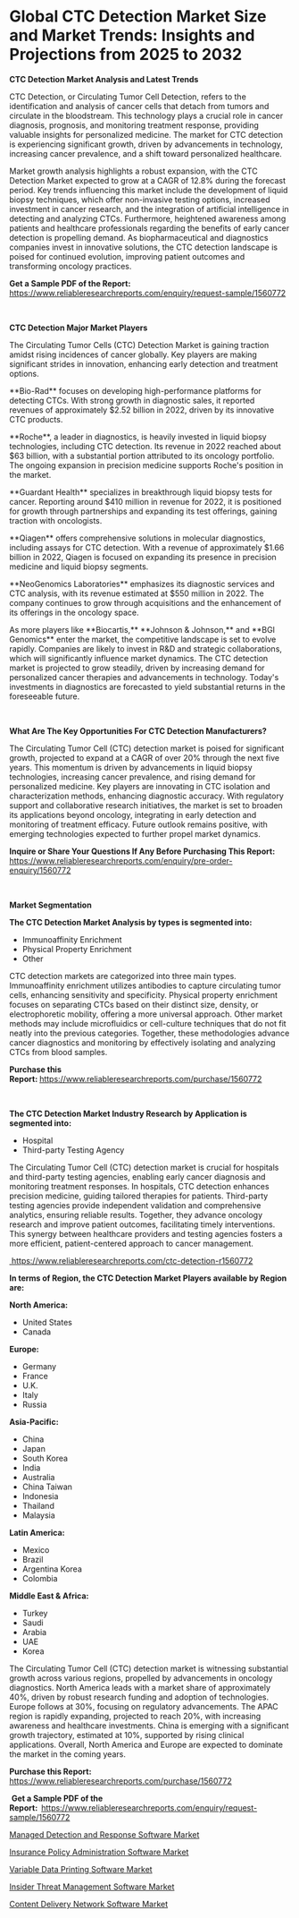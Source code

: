 <p><h1>Global CTC Detection Market Size and Market Trends: Insights and Projections from 2025 to 2032</h1></p><p><strong>CTC Detection Market Analysis and Latest Trends</strong></p>
<p><p>CTC Detection, or Circulating Tumor Cell Detection, refers to the identification and analysis of cancer cells that detach from tumors and circulate in the bloodstream. This technology plays a crucial role in cancer diagnosis, prognosis, and monitoring treatment response, providing valuable insights for personalized medicine. The market for CTC detection is experiencing significant growth, driven by advancements in technology, increasing cancer prevalence, and a shift toward personalized healthcare.</p><p>Market growth analysis highlights a robust expansion, with the CTC Detection Market expected to grow at a CAGR of 12.8% during the forecast period. Key trends influencing this market include the development of liquid biopsy techniques, which offer non-invasive testing options, increased investment in cancer research, and the integration of artificial intelligence in detecting and analyzing CTCs. Furthermore, heightened awareness among patients and healthcare professionals regarding the benefits of early cancer detection is propelling demand. As biopharmaceutical and diagnostics companies invest in innovative solutions, the CTC detection landscape is poised for continued evolution, improving patient outcomes and transforming oncology practices.</p></p>
<p><strong>Get a Sample PDF of the Report:&nbsp;</strong> <a href="https://www.reliableresearchreports.com/enquiry/request-sample/1560772?utm_campaign=28&utm_medium=2&utm_source=Github&utm_content=ia&utm_term=09032025&utm_id=ctc-detection">https://www.reliableresearchreports.com/enquiry/request-sample/1560772</a></p>
<p>&nbsp;</p>
<p><strong>CTC Detection Major Market Players</strong></p>
<p><p>The Circulating Tumor Cells (CTC) Detection Market is gaining traction amidst rising incidences of cancer globally. Key players are making significant strides in innovation, enhancing early detection and treatment options. </p><p>**Bio-Rad** focuses on developing high-performance platforms for detecting CTCs. With strong growth in diagnostic sales, it reported revenues of approximately $2.52 billion in 2022, driven by its innovative CTC products.</p><p>**Roche**, a leader in diagnostics, is heavily invested in liquid biopsy technologies, including CTC detection. Its revenue in 2022 reached about $63 billion, with a substantial portion attributed to its oncology portfolio. The ongoing expansion in precision medicine supports Roche's position in the market.</p><p>**Guardant Health** specializes in breakthrough liquid biopsy tests for cancer. Reporting around $410 million in revenue for 2022, it is positioned for growth through partnerships and expanding its test offerings, gaining traction with oncologists.</p><p>**Qiagen** offers comprehensive solutions in molecular diagnostics, including assays for CTC detection. With a revenue of approximately $1.66 billion in 2022, Qiagen is focused on expanding its presence in precision medicine and liquid biopsy segments.</p><p>**NeoGenomics Laboratories** emphasizes its diagnostic services and CTC analysis, with its revenue estimated at $550 million in 2022. The company continues to grow through acquisitions and the enhancement of its offerings in the oncology space.</p><p>As more players like **Biocartis,** **Johnson & Johnson,** and **BGI Genomics** enter the market, the competitive landscape is set to evolve rapidly. Companies are likely to invest in R&D and strategic collaborations, which will significantly influence market dynamics. The CTC detection market is projected to grow steadily, driven by increasing demand for personalized cancer therapies and advancements in technology. Today's investments in diagnostics are forecasted to yield substantial returns in the foreseeable future.</p></p>
<p>&nbsp;</p>
<p><strong>What Are The Key Opportunities For CTC Detection Manufacturers?</strong></p>
<p><p>The Circulating Tumor Cell (CTC) detection market is poised for significant growth, projected to expand at a CAGR of over 20% through the next five years. This momentum is driven by advancements in liquid biopsy technologies, increasing cancer prevalence, and rising demand for personalized medicine. Key players are innovating in CTC isolation and characterization methods, enhancing diagnostic accuracy. With regulatory support and collaborative research initiatives, the market is set to broaden its applications beyond oncology, integrating in early detection and monitoring of treatment efficacy. Future outlook remains positive, with emerging technologies expected to further propel market dynamics.</p></p>
<p><strong>Inquire or Share Your Questions If Any Before Purchasing This Report:</strong> <a href="https://www.reliableresearchreports.com/enquiry/pre-order-enquiry/1560772?utm_campaign=28&utm_medium=2&utm_source=Github&utm_content=ia&utm_term=09032025&utm_id=ctc-detection">https://www.reliableresearchreports.com/enquiry/pre-order-enquiry/1560772</a></p>
<p>&nbsp;</p>
<p><strong>Market Segmentation</strong></p>
<p><strong>The CTC Detection Market Analysis by types is segmented into:</strong></p>
<p><ul><li>Immunoaffinity Enrichment</li><li>Physical Property Enrichment</li><li>Other</li></ul></p>
<p><p>CTC detection markets are categorized into three main types. Immunoaffinity enrichment utilizes antibodies to capture circulating tumor cells, enhancing sensitivity and specificity. Physical property enrichment focuses on separating CTCs based on their distinct size, density, or electrophoretic mobility, offering a more universal approach. Other market methods may include microfluidics or cell-culture techniques that do not fit neatly into the previous categories. Together, these methodologies advance cancer diagnostics and monitoring by effectively isolating and analyzing CTCs from blood samples.</p></p>
<p><strong>Purchase this Report:&nbsp;</strong><a href="https://www.reliableresearchreports.com/purchase/1560772?utm_campaign=28&utm_medium=2&utm_source=Github&utm_content=ia&utm_term=09032025&utm_id=ctc-detection">https://www.reliableresearchreports.com/purchase/1560772</a></p>
<p>&nbsp;</p>
<p><strong>The CTC Detection Market Industry Research by Application is segmented into:</strong></p>
<p><ul><li>Hospital</li><li>Third-party Testing Agency</li></ul></p>
<p><p>The Circulating Tumor Cell (CTC) detection market is crucial for hospitals and third-party testing agencies, enabling early cancer diagnosis and monitoring treatment responses. In hospitals, CTC detection enhances precision medicine, guiding tailored therapies for patients. Third-party testing agencies provide independent validation and comprehensive analytics, ensuring reliable results. Together, they advance oncology research and improve patient outcomes, facilitating timely interventions. This synergy between healthcare providers and testing agencies fosters a more efficient, patient-centered approach to cancer management.</p></p>
<p><a href="https://www.reliableresearchreports.com/ctc-detection-r1560772?utm_campaign=28&utm_medium=2&utm_source=Github&utm_content=ia&utm_term=09032025&utm_id=ctc-detection">&nbsp;https://www.reliableresearchreports.com/ctc-detection-r1560772</a></p>
<p><strong>In terms of Region, the CTC Detection Market Players available by Region are:</strong></p>
<p>
    <p> <strong> North America: </strong>
        <ul>
            <li>United States</li>
            <li>Canada</li>
        </ul>
        </p> 
    <p> <strong> Europe: </strong>
        <ul>
            <li>Germany</li>
            <li>France</li>
            <li>U.K.</li>
            <li>Italy</li>
            <li>Russia</li>
        </ul>
        </p> 
    <p> <strong> Asia-Pacific: </strong>
        <ul>
            <li>China</li>
            <li>Japan</li>
            <li>South Korea</li>
            <li>India</li>
            <li>Australia</li>
            <li>China Taiwan</li>
            <li>Indonesia</li>
            <li>Thailand</li>
            <li>Malaysia</li>
        </ul>
        </p> 
    <p> <strong> Latin America: </strong>
        <ul>
            <li>Mexico</li>
            <li>Brazil</li>
            <li>Argentina Korea</li>
            <li>Colombia</li>
        </ul>
        </p> 
    <p> <strong> Middle East & Africa: </strong>
        <ul>
            <li>Turkey</li>
            <li>Saudi</li>
            <li>Arabia</li>
            <li>UAE</li>
            <li>Korea</li>
        </ul>
    </p>
    </p>
<p><p>The Circulating Tumor Cell (CTC) detection market is witnessing substantial growth across various regions, propelled by advancements in oncology diagnostics. North America leads with a market share of approximately 40%, driven by robust research funding and adoption of technologies. Europe follows at 30%, focusing on regulatory advancements. The APAC region is rapidly expanding, projected to reach 20%, with increasing awareness and healthcare investments. China is emerging with a significant growth trajectory, estimated at 10%, supported by rising clinical applications. Overall, North America and Europe are expected to dominate the market in the coming years.</p></p>
<p><strong>Purchase this Report: </strong><a href="https://www.reliableresearchreports.com/purchase/1560772?utm_campaign=28&utm_medium=2&utm_source=Github&utm_content=ia&utm_term=09032025&utm_id=ctc-detection">https://www.reliableresearchreports.com/purchase/1560772</a></p>
<p>&nbsp;<strong>Get a Sample PDF of the Report:&nbsp;&nbsp;</strong><a href="https://www.reliableresearchreports.com/enquiry/request-sample/1560772?utm_campaign=28&utm_medium=2&utm_source=Github&utm_content=ia&utm_term=09032025&utm_id=ctc-detection">https://www.reliableresearchreports.com/enquiry/request-sample/1560772</a></p>
<p><strong></strong></p>
<p><p><a href="https://github.com/nwogudimouix/Market-Research-Report-List-1/blob/main/managed-detection-and-response-software-market.md?utm_campaign=28&utm_medium=2&utm_source=Github&utm_content=ia&utm_term=09032025&utm_id=ctc-detection">Managed Detection and Response Software Market</a></p><p><a href="https://github.com/hervedeidadw/Market-Research-Report-List-1/blob/main/insurance-policy-administration-software-market.md?utm_campaign=28&utm_medium=2&utm_source=Github&utm_content=ia&utm_term=09032025&utm_id=ctc-detection">Insurance Policy Administration Software Market</a></p><p><a href="https://github.com/sukeldrage0g/Market-Research-Report-List-1/blob/main/variable-data-printing-software-market.md?utm_campaign=28&utm_medium=2&utm_source=Github&utm_content=ia&utm_term=09032025&utm_id=ctc-detection">Variable Data Printing Software Market</a></p><p><a href="https://github.com/okornevonywx/Market-Research-Report-List-1/blob/main/insider-threat-management-software-market.md?utm_campaign=28&utm_medium=2&utm_source=Github&utm_content=ia&utm_term=09032025&utm_id=ctc-detection">Insider Threat Management Software Market</a></p><p><a href="https://github.com/elceryaneik/Market-Research-Report-List-1/blob/main/content-delivery-network-software-market.md?utm_campaign=28&utm_medium=2&utm_source=Github&utm_content=ia&utm_term=09032025&utm_id=ctc-detection">Content Delivery Network Software Market</a></p></p>